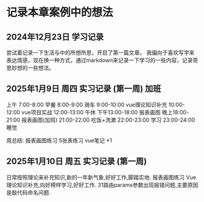 # 记录本章案例中的想法

## 2024年12月23日 学习记录 
尝试着记录一下生活与中的所想所思，开启了第一篇文章。
我偏向于喜欢写字来表达情感，现在换一种方式，通过markdown来记录一下学习的一些内容，记录奇思妙想的一些想法。

## 2025年1月9日 周四 实习记录 (第一周) 加班
上午
    7:00-8:00  早餐
    8:00-9:00  骑车 
    9:00-10:00 vue理论知识补充
    10:00-12:00 vue项目实战
    12:00-13:00 午休
下午13:00-18:00 报表画图
晚上18:00-21:00 报表画图(加班)
    21:00-22:00 吃饭+洗漱
    22:00-23:00 学习
    23:00-24:00 睡觉


周总结:
    报表画图练习 5张表练习
    vue笔记 *1

## 2025年1月10日 周五 实习记录 (第一周) 
日常按照理论来补充知识,新的一年新气象,好好工作,脚踏实地.
报表画图练习 Vue理论知识补充,向好榜样学习,好好工作.
31路由params参数出现报错问题,主要原因是敲代码命名问题.